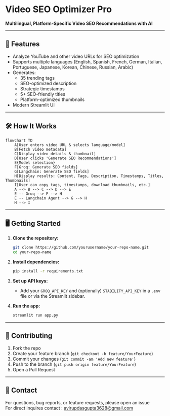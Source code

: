 # Video SEO Optimizer Pro

**Multilingual, Platform-Specific Video SEO Recommendations with AI**

---

## 🚀 Features

- Analyze YouTube and other video URLs for SEO optimization
- Supports multiple languages (English, Spanish, French, German, Italian, Portuguese, Japanese, Korean, Chinese, Russian, Arabic)
- Generates:
  - 35 trending tags
  - SEO-optimized description
  - Strategic timestamps
  - 5+ SEO-friendly titles
  - Platform-optimized thumbnails
- Modern Streamlit UI

---

## 🛠️ How It Works

```mermaid
flowchart TD
    A[User enters video URL & selects language/model]
    B[Fetch video metadata]
    C[Display video details & thumbnail]
    D[User clicks 'Generate SEO Recommendations']
    E{Model selection}
    F[Groq: Generate SEO fields]
    G[Langchain: Generate SEO fields]
    H[Display results: Content, Tags, Description, Timestamps, Titles, Thumbnails]
    I[User can copy tags, timestamps, download thumbnails, etc.]
    A --> B --> C --> D --> E
    E -- Groq --> F --> H
    E -- Langchain Agent --> G --> H
    H --> I
```

---

## 🖥️ Getting Started

1. **Clone the repository:**
   ```bash
   git clone https://github.com/yourusername/your-repo-name.git
   cd your-repo-name
   ```

2. **Install dependencies:**
   ```bash
   pip install -r requirements.txt
   ```

3. **Set up API keys:**
   - Add your `GROQ_API_KEY` and (optionally) `STABILITY_API_KEY` in a `.env` file or via the Streamlit sidebar.

4. **Run the app:**
   ```bash
   streamlit run app.py
   ```

---




## 🤝 Contributing

1. Fork the repo
2. Create your feature branch (`git checkout -b feature/YourFeature`)
3. Commit your changes (`git commit -am 'Add new feature'`)
4. Push to the branch (`git push origin feature/YourFeature`)
5. Open a Pull Request

---

## 📧 Contact

For questions, bug reports, or feature requests, please open an issue<br>
For direct inquires contact : avirupdasgupta3628@gmail.com

